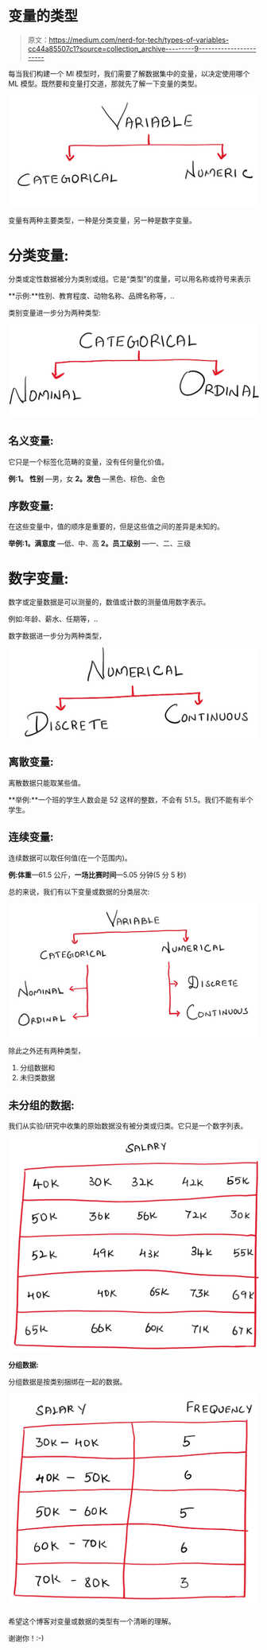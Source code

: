# 变量的类型

> 原文：<https://medium.com/nerd-for-tech/types-of-variables-cc44a85507c1?source=collection_archive---------9----------------------->

每当我们构建一个 Ml 模型时，我们需要了解数据集中的变量，以决定使用哪个 ML 模型。既然要和变量打交道，那就先了解一下变量的类型。

![](img/e3f02c8278175be47875fb1203801a5f.png)

变量有两种主要类型，一种是分类变量，另一种是数字变量。

# 分类变量:

分类或定性数据被分为类别或组。它是“类型”的度量，可以用名称或符号来表示

**示例:**性别、教育程度、动物名称、品牌名称等，..

类别变量进一步分为两种类型:

![](img/7413c97c9580e0c9af3bfafa7317fde6.png)

## 名义变量:

它只是一个标签化范畴的变量，没有任何量化价值。

**例:1。** **性别** —男，女 **2。发色** —黑色、棕色、金色

## 序数变量:

在这些变量中，值的顺序是重要的，但是这些值之间的差异是未知的。

**举例:1。满意度** —低、中、高 **2。员工级别** —一、二、三级

# 数字变量:

数字或定量数据是可以测量的，数值或计数的测量值用数字表示。

例如:年龄、薪水、任期等，..

数字数据进一步分为两种类型，

![](img/a74ebe40a1fdecdc972ac3fcfe52791c.png)

## 离散变量:

离散数据只能取某些值。

**举例:**一个班的学生人数会是 52 这样的整数，不会有 51.5。我们不能有半个学生。

## 连续变量:

连续数据可以取任何值(在一个范围内)。

**例:体重**—61.5 公斤，**一场比赛时间**—5.05 分钟(5 分 5 秒)

总的来说，我们有以下变量或数据的分类层次:

![](img/c63177b17a10a8e69bbf2b26f541bf6a.png)

除此之外还有两种类型，

1.  分组数据和
2.  未归类数据

## 未分组的数据:

我们从实验/研究中收集的原始数据没有被分类或归类。它只是一个数字列表。

![](img/9bea41d31d1060afe090311f6e8586d1.png)

**分组数据:**

分组数据是按类别捆绑在一起的数据。

![](img/bd47d33018e5870a82f2f8b48888aacd.png)

希望这个博客对变量或数据的类型有一个清晰的理解。

谢谢你！:-)